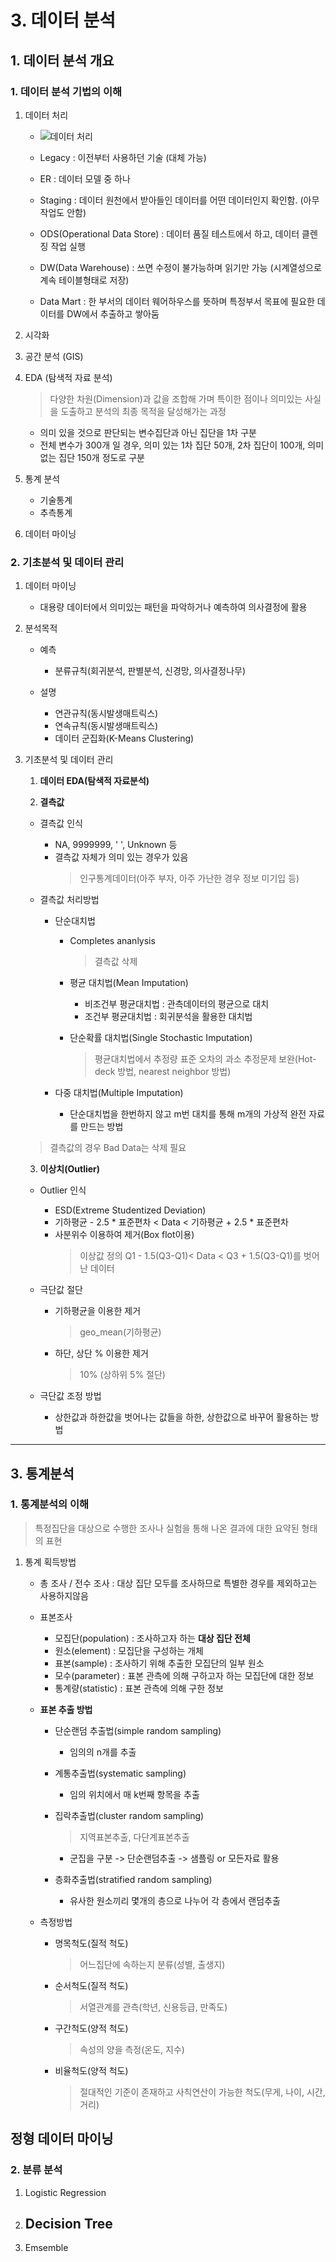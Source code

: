 # 3. 데이터 분석

## 1. 데이터 분석 개요

### 1. 데이터 분석 기법의 이해

1. 데이터 처리

    - ![데이터 처리](../img/ADsP3_1.jpg)

    - Legacy : 이전부터 사용하던 기술 (대체 가능)
    - ER : 데이터 모델 중 하나
    - Staging : 데이터 원천에서 받아들인 데이터를 어떤 데이터인지 확인함. (아무작업도 안함)
    - ODS(Operational Data Store) : 데이터 품질 테스트에서 하고, 데이터 클렌징 작업 실행
    - DW(Data Warehouse) : 쓰면 수정이 불가능하며 읽기만 가능 (시계열성으로 계속 테이블형태로 저장)
    - Data Mart : 한 부서의 데이터 웨어하우스를 뜻하며 특정부서 목표에 필요한 데이터를 DW에서 추출하고 쌓아둠

2. 시각화

3. 공간 분석 (GIS)

4. EDA (탐색적 자료 분석)
    > 다양한 차원(Dimension)과 값을 조합해 가며 특이한 점이나 의미있는 사실을 도출하고 분석의 최종 목적을 달성해가는 과정

    - 의미 있을 것으로 판단되는 변수집단과 아닌 집단을 1차 구분
    - 전체 변수가 300개 일 경우, 의미 있는 1차 집단 50개, 2차 집단이 100개, 의미 없는 집단 150개 정도로 구분

5. 통계 분석
    - 기술통계
    - 추측통계

6. 데이터 마이닝

### 2. 기초분석 및 데이터 관리
1. 데이터 마이닝
    - 대용량 데이터에서 의미있는 패턴을 파악하거나 예측하여 의사결정에 활용

2. 분석목적
    - 예측
      - 분류규칙(회귀분석, 판별분석, 신경망, 의사결정나무)
    
    - 설명
      - 연관규칙(동시발생매트릭스)
      - 연속규칙(동시발생매트릭스)
      - 데이터 군집화(K-Means Clustering)

3. 기초분석 및 데이터 관리
    1. **데이터 EDA(탐색적 자료분석)**

    2. **결측값**
      - 결측값 인식
        - NA, 9999999, ' ', Unknown 등
        - 결측값 자체가 의미 있는 경우가 있음
          > 인구통계데이터(아주 부자, 아주 가난한 경우 정보 미기입 등) 

      - 결측값 처리방법
        - 단순대치법
          - Completes ananlysis
            > 결측값 삭제 
          - 평균 대치법(Mean Imputation)
            - 비조건부 평균대치법 : 관측데이터의 평균으로 대치
            - 조건부 평균대치법 : 회귀분석을 활용한 대치법

          - 단순확률 대치법(Single Stochastic Imputation)
            > 평균대치법에서 추정량 표준 오차의 과소 추정문제 보완(Hot-deck 방법, nearest neighbor 방법)

        - 다중 대치법(Multiple Imputation)
          - 단순대치법을 한번하지 않고 m번 대치를 통해 m개의 가상적 완전 자료를 만드는 방법
      
      > 결측값의 경우 Bad Data는 삭제 필요
    
    3. **이상치(Outlier)**
      - Outlier 인식
        - ESD(Extreme Studentized Deviation)
        - 기하평균 - 2.5 * 표준편차 < Data < 기하평균 + 2.5 * 표준편차
        - 사분위수 이용하여 제거(Box flot이용)
          > 이상값 정의 Q1 - 1.5(Q3-Q1)< Data < Q3 + 1.5(Q3-Q1)를 벗어난 데이터

      - 극단값 절단
        - 기하평균을 이용한 제거
          > geo_mean(기하평균)

        - 하단, 상단 % 이용한 제거
          > 10% (상하위 5% 절단)
      
      - 극단값 조정 방법
        - 상한값과 하한값을 벗어나는 값들을 하한, 상한값으로 바꾸어 활용하는 방법


---

## 3. 통계분석

### 1. 통계분석의 이해
> 특정집단을 대상으로 수행한 조사나 실험을 통해 나온 결과에 대한 요약된 형태의 표현

1. 통계 획득방법
    
    - 총 조사 / 전수 조사 : 대상 집단 모두를 조사하므로 특별한 경우를 제외하고는 사용하지않음

    - 표본조사
      - 모집단(population) : 조사하고자 하는 **대상 집단 전체**
      - 원소(element) : 모집단을 구성하는 개체
      - 표본(sample) : 조사하기 위해 추출한 모집단의 일부 원소
      - 모수(parameter) : 표본 관측에 의해 구하고자 하는 모집단에 대한 정보
      - 통계량(statistic) : 표본 관측에 의해 구한 정보

    - **표본 추출 방법**
      - 단순랜덤 추출법(simple random sampling)
        - 임의의 n개를 추출
      
      - 계통추출법(systematic sampling)
        - 임의 위치에서 매 k번째 항목을 추출
      
      - 집락추출법(cluster random sampling)
        > 지역표본추출, 다단계표본추출
        - 군집을 구분 -> 단순랜덤추출 -> 샘플링 or 모든자료 활용
      
      - 층화추출법(stratified random sampling)
        - 유사한 원소끼리 몇개의 층으로 나누어 각 층에서 랜덤추출

    - 측정방법
      - 명목척도(질적 척도)
        > 어느집단에 속하는지 분류(성별, 출생지)
      - 순서척도(질적 척도)
        > 서열관계를 관측(학년, 신용등급, 만족도)
      - 구간척도(양적 척도)
        > 속성의 양을 측정(온도, 지수)
      - 비율척도(양적 척도)
        > 절대적인 기준이 존재하고 사칙연산이 가능한 척도(무게, 나이, 시간, 거리)    
## 정형 데이터 마이닝

### 2. 분류 분석
1. Logistic Regression
2. Decision Tree
    -  



3. Emsemble